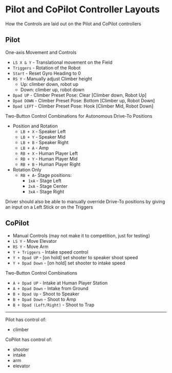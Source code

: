 # Pilot and CoPilot Controller Layouts

How the Controls are laid out on the Pilot and CoPilot controllers

## Pilot

One-axis Movement and Controls
- `LS X & Y` - Translational movement on the Field
- `Triggers` - Rotation of the Robot
- `Start` - Reset Gyro Heading to 0
- `RS Y` - Manually adjust Climber height
    - Up: climber down, robot up
    - Down: climber up, robot down
- `Dpad UP` - Climber Preset Pose: Clear [Climber down, Robot Up]
- `Dpad DOWN` - Climber Preset Pose: Bottom [Climber up, Robot Down]
- `Dpad LEFT` - Climber Preset Pose: Hook [Climber Mid, Robot Down]

Two-Button Control Combinations for Autonomous Drive-To Positions
- Position and Rotation
    - `LB + X` - Speaker Left
    - `LB + Y` - Speaker Mid
    - `LB + B` - Speaker Right
    - `LB + A` - Amp
    - `RB + X` - Human Player Left
    - `RB + Y` - Human Player Mid
    - `RB + B` - Human Player Right
- Rotation Only
    - `RB + A`- Stage positions:
        - `1xA` - Stage Left
        - `2xA` - Stage Center
        - `3xA` - Stage Right

Driver should also be able to manually override Drive-To positions by giving an input on a Left Stick or on the Triggers

## CoPilot

- Manual Controls (may not make it to competition, just for testing)
- `LS Y` - Move Elevator
- `RS Y` - Move Arm
- `Y + Triggers` - Intake speed control
- `Y + Dpad UP` - [on hold] set shooter to speaker shoot speed
- `Y + Dpad Down` - [on hold] set shooter to intake speed

Two-Button Control Combinations
- `A + Dpad UP` - Intake at Human Player Station
- `A + Dpad Down` - Intake from Ground
- `B + Dpad Up` - Shoot to Speaker
- `B + Dpad Down` - Shoot to Amp
- `B + Dpad (Left/Right)` - Shoot to Trap

***

Pilot has control of:
- climber

CoPilot has control of:
- shooter
- intake
- arm
- elevator